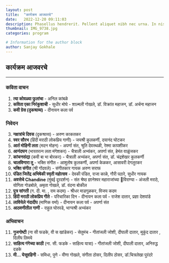 ```yaml
---
layout: post
title:  "कार्यक्रम आजवरचे"
date:   2022-12-20 09:11:03
description: Phasellus hendrerit. Pellent aliquet nibh nec urna. In nis aliquet vel, dapibus id,mattis.
thumbnail: IMG_9738.jpg
categories: program

# Information for the author block
author: Sanjay Gokhale
---
```



<!--### Ut Labore et Dolore-->

<!--Ex ea commodo consequat. Duis aute irure dolor in reprehenderit in voluptate velit esse cillum dolore eu fugiat nulla pariatur. Excepteur sint occaecat cupidatat non proident, sunt in culpa qui officia deserunt mollit anim id est laborum. Lorem ipsum dolor sit amet:-->

## कार्यक्रम आजवरचे

- - -

### कविता वाचन

1. **त्या  कोवळ्या फुलांचा** - अनिल कांबळे
2. **कविता एका निरंकुशाची** - सुधीर मोघे - शाल्मली गोखले, डॉ. विक्रांत महाजन, डॉ. अर्चना महाजन
3. **कवी ग्रेस (दृकश्राव्य)** - दीनायन कला पर्व 

### निवेदन

3. **नक्षत्रांचे दिवस** (दृकश्राव्य) - अरुण काकतकर
4. **स्वर सौरभ** (हिंदी मराठी लोकप्रिय गाणी) - जयश्री कुलकर्णी, दयानंद घोटकर
5. **आर्त मोहिनी लता** (मदन मोहन) - अपर्णा संत, श्रुति देवस्थळी, रेश्मा कापशीकर
6. **आनंदघन** (भारतरत्न लता मंगेशकर) - चैत्राली अभ्यंकर, अपर्णा संत, हेमंत वाळुंजकर
7. **कांचनसंद्या** (कवी बा भा बोरकर) - चैत्राली अभ्यंकर, अपर्णा संत, डॉ. चंद्रशेखर कुलकर्णी 
8. **चालविणारा तू** - भक्ति संगीत - आशुतोष कुलकर्णी, अपर्णा केळकर, आसावरी देगलुरकर
9. **भक्ति संगीत** (श्री गोंदवले) - संगीतकार गायक अरुण सराफ
9. **पंडित जितेंद्र अभिषेकी स्मृती महोत्सव** - देवकी पंडित, राजा काळे, गौरी पठारे, सुधीर नायक
14. **अवसेचे Chandine** (मुंबई दूरदर्शन) - संत श्रेष्ठ ज्ञानेश्वर महाराजांच्या विराण्या - अंजली मराठे, योगिता गोडबोले, अमृता गोखले,  डॉ. वंदना बोकील
15. **पुत्र सांगती** (ग. दी. मा. , राम कदम) - श्रीधर माडगुळकर, विजय कदम
16. **हिंदी मराठी लोकप्रिय गीते** - परिचारिका दिन - दीनायन कला पर्व  - राजेश दातार, प्रज्ञा देशपांडे
17. **लावियेले नंदादीप** (माणिक वर्मा) - दीनायन कला पर्व - अपर्णा संत
18. **आठवणीतील गाणी** - राहुल घोरपडे, भाग्यश्री अभ्यंकर

### अभिवाचन 

11. **गुजगोष्टी** (ना सी फडके, वी स खांडेकर) - सेतुमंच - गीतांजली जोशी, दीपाली दातार, मुकुंद दातार , दिलीप लिमये
12. **साहित्य गंगेच्या काठी** (ना. सी. फडके - साहित्य यात्रा) - गीतांजली जोशी, दीपाली दातार, अनिरुद्ध दडके 
13. **मी... येसूवहिनी** - समिधा, पुणे - वीणा गोखले, संगीता ठोसर, दिलीप ठोसर, डॉ.चित्रलेखा पुरंदरे

[link1]: example.net
[link2]: example.com
[link3]: example.org
